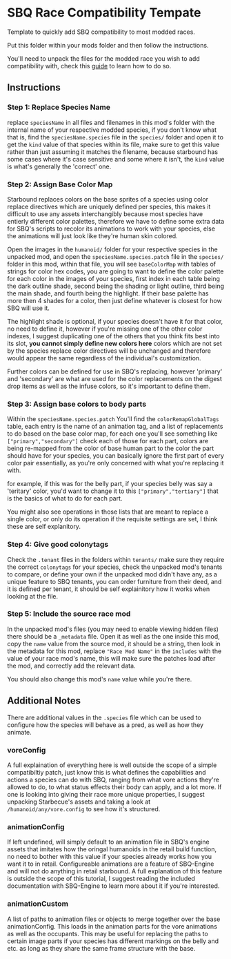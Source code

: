 # SBQ Race Compatibility Tempate
Template to quickly add SBQ compatibility to most modded races.

Put this folder within your mods folder and then follow the instructions.

You'll need to unpack the files for the modded race you wish to add compatibility with, check this [guide](https://steamcommunity.com/sharedfiles/filedetails/?id=745239455) to learn how to do so.

## Instructions

### Step 1: Replace Species Name
replace `speciesName` in all files and filenames in this mod's folder with the internal name of your respective modded species, if you don't know what that is, find the `speciesName.species` file in the `species/` folder and open it to get the `kind` value of that species within its file, make sure to get this value rather than just assuming it matches the filename, because starbound has some cases where it's case sensitive and some where it isn't, the `kind` value is what's generally the 'correct' one.

### Step 2: Assign Base Color Map
Starbound replaces colors on the base sprites of a species using color replace directives which are uniquely defined per species, this makes it difficult to use any assets interchangibly because most species have entierly different color palettes, therefore we have to define some extra data for SBQ's scripts to recolor its animations to work with your species, else the animations will just look like they're human skin colored.

Open the images in the `humanoid/` folder for your respective species in the unpacked mod, and open the `speciesName.species.patch` file in the `species/` folder in this mod, within that file, you will see `baseColorMap` with tables of strings for color hex codes, you are going to want to define the color palette for each color in the images of your species, first index in each table being the dark outline shade, second being the shading or light outline, third being the main shade, and fourth being the highlight. If their base palette has more then 4 shades for a color, then just define whatever is closest for how SBQ will use it.

The highlight shade is optional, if your species doesn't have it for that color, no need to define it, however if you're missing one of the other color indexes, I suggest duplicating one of the others that you think fits best into its slot, **you cannot simply define new colors here** colors which are not set by the species replace color directives will be unchanged and therefore would appear the same regardless of the individual's customization.

Further colors can be defined for use in SBQ's replacing, however 'primary' and 'secondary' are what are used for the color replacements on the digest drop items as well as the infuse colors, so it's important to define them.

### Step 3: Assign base colors to body parts

Within the `speciesName.species.patch` You'll find the `colorRemapGlobalTags` table, each entry is the name of an animation tag, and a list of replacements to do based on the base color map, for each one you'll see something like `["primary","secondary"]` check each of those for each part, colors are being re-mapped from the color of base human part to the color the part should have for your species, you can basically ignore the first part of every color pair essentially, as you're only concerned with what you're replacing it with.

for example, if this was for the belly part, if your species belly was say a 'teritary' color, you'd want to change it to this `["primary","tertiary"]` that is the basics of what to do for each part.

You might also see operations in those lists that are meant to replace a single color, or only do its operation if the requisite settings are set, I think these are self explanitory.

### Step 4: Give good colonytags
Check the `.tenant` files in the folders within `tenants/` make sure they require the correct `colonytags` for your species, check the unpacked mod's tenants to compare, or define your own if the unpacked mod didn't have any, as a unique feature to SBQ tenants, you can order furniture from their deed, and it is defined per tenant, it should be self explainitory how it works when looking at the file.

### Step 5: Include the source race mod
In the unpacked mod's files (you may need to enable viewing hidden files) there should be a `_metadata` file. Open it as well as the one inside this mod, copy the `name` value from the source mod, it should be a string, then look in the metadata for this mod, replace `"Race Mod Name"` in the `includes` with the value of your race mod's name, this will make sure the patches load after the mod, and correctly add the relevant data.

You should also change this mod's `name` value while you're there.

## Additional Notes
There are additional values in the `.species` file which can be used to configure how the species will behave as a pred, as well as how they animate.

### voreConfig
A full explaination of everything here is well outside the scope of a simple compatibiltiy patch, just know this is what defines the capabilities and actions a species can do with SBQ, ranging from what vore actions they're allowed to do, to what status effects their body can apply, and a lot more. If one is looking into giving their race more unique properties, I suggest unpacking Starbecue's assets and taking a look at `/humanoid/any/vore.config` to see how it's structured.

### animationConfig
If left undefined, will simply default to an animation file in SBQ's engine assets that imitates how the oringal humanoids in the retail build function, no need to bother with this value if your species already works how you want it to in retail. Configureable animations are a feature of SBQ-Engine and will not do anything in retail starbound. A full explanation of this feature is outside the scope of this tutorial, I suggest reading the included documentation with SBQ-Engine to learn more about it if you're interested.

### animationCustom
A list of paths to animation files or objects to merge together over the base animationConfig. This loads in the animation parts for the vore animations as well as the occupants. This may be useful for replacing the paths to certain image parts if your species has different markings on the belly and etc. as long as they share the same frame structure with the base.
